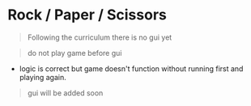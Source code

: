 # Rock / Paper / Scissors

> Following the curriculum there is no gui yet

> do not play game before gui
- logic is correct but game doesn't function without running first and playing again.

> gui will be added soon
